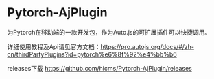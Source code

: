 # Pytorch-AjPlugin

为Pytorch在移动端的一款开发包，作为Auto.js的可扩展插件可以快捷调用。

详细使用教程及Api请见官方文档：https://pro.autojs.org/docs/#/zh-cn/thirdPartyPlugins?id=pytorch%e6%8f%92%e4%bb%b6


releases下载
https://github.com/hicms/Pytorch-AjPlugin/releases
